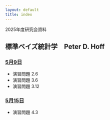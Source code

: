 ```yaml
---
layout: default
title: index
---
```


2025年度研究会資料

## 標準ベイズ統計学　Peter D. Hoff
### [5月9日](0509.html)
- 演習問題 2.6
- 演習問題 3.6
- 演習問題 3.12
### [5月15日](0515.html)
- 演習問題 4.3

